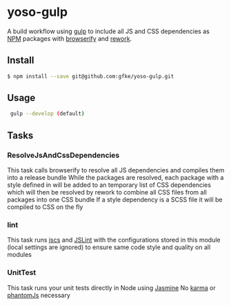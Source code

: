 # yoso-gulp

A build workflow using [gulp](http://gulpjs.com/) to include all JS and CSS dependencies as [NPM](https://www.npmjs.com/) 
packages with [browserify](http://browserify.org/) and [rework](https://github.com/reworkcss/rework-npm).


## Install
```bash
$ npm install --save git@github.com:gfke/yoso-gulp.git
```

## Usage
```bash
 gulp --develop (default) 
```

## Tasks

### ResolveJsAndCssDependencies
This task calls browserify to resolve all JS dependencies and compiles them into a release bundle
While the packages are resolved, each package with a style defined in will be added to an temporary list
of CSS dependencies which will then be resolved by rework to combine all CSS files from all packages into one
CSS bundle
If a style dependency is a SCSS file it will be compiled to CSS on the fly


### lint
This task runs [jscs](http://jscs.info/) and [JSLint](http://jslint.com/) with the configurations stored
in this module (local settings are ignored) to ensure same code style and quality on all modules

### UnitTest
This task runs your unit tests directly in Node using [Jasmine](http://jasmine.github.io/)
No [karma](http://karma-runner.github.io) or [phantomJs](http://phantomjs.org/) necessary
